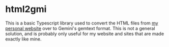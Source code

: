 # html2gmi

This is a basic Typescript library used to convert the HTML files from [my personal website](https://github.com/meisekimiu/mew151.net) over to Gemini's gemtext format. This is not a general solution, and is probably only useful for my website and sites that are made exactly like mine.
